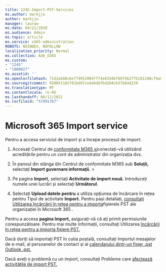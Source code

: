```yaml
---
title: 1245-Import-PST-Services
ms.author: markjjo
author: markjjo
manager: lauraw
ms.date: 04/21/2020
ms.audience: Admin
ms.topic: article
ms.service: o365-administration
ROBOTS: NOINDEX, NOFOLLOW
localization_priority: Normal
ms.collection: Adm_O365
ms.custom:
- "1245"
- "1800027"
ms.assetid: ''
ms.openlocfilehash: 71d2eb88c6ef79952084ff74e63506f097562f7b181248cf9a83ddc56dbffb2a
ms.sourcegitcommit: 920051182781bd97ce4d4d6fbd268cb37b84d239
ms.translationtype: MT
ms.contentlocale: ro-RO
ms.lasthandoff: 08/11/2021
ms.locfileid: "57891767"
---
```

# <a name="microsoft-365-import-service"></a>Microsoft 365 Import service

Pentru a accesa serviciul de import și a începe procesul de import:

1. Accesați Centrul de [conformitate M365 și](https://compliance.microsoft.com/)conectați-vă utilizând acreditările pentru un cont de administrator din organizația dvs.

1. În panoul din stânga din Centrul de conformitate M365 sub **Soluții,** selectați **Import guvernare informații.**  >  

1. Pe pagina **Import,** selectați **Activitate de import nouă.** Introduceți numele unei lucrări și selectați **Următorul**.

1. Selectați **Upload datele pentru** a utiliza opțiunea de încărcare în rețea pentru Tipul de activitate **Import.** Pentru pași detaliați, [consultați Utilizarea încărcării în rețea pentru a importa](https://docs.microsoft.com/compliance/use-network-upload-to-import-pst-files)fișierele PST ale organizației în Microsoft 365 .

Pentru a accesa **pagina Import,** asigurați-vă că ați primit permisiunile corespunzătoare. Pentru mai multe informații, consultați Utilizarea [încărcării în rețea pentru a importa fișiere PST.](https://docs.microsoft.com/microsoft-365/compliance/importing-pst-files-to-office-365#using-network-upload-to-import-pst-files)

Dacă doriți să importați PST în cutia poștală, consultați Importul mesajelor de e-mail, al persoanelor de contact și al [calendarului dintr-un fișier .pst Outlook .pst.](https://support.office.com/article/import-email-contacts-and-calendar-from-an-outlook-pst-file-431a8e9a-f99f-4d5f-ae48-ded54b3440ac)

Dacă aveți o problemă cu un import, consultați Probleme care [afectează activitățile de import PST.](https://docs.microsoft.com/office365/troubleshoot/pst-import-service/issues-with-pst-import-job)

